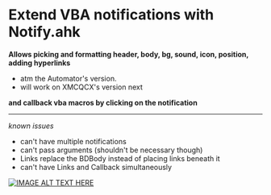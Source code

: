 # Extend VBA notifications with Notify.ahk  
   
**Allows picking and formatting header, body, bg, sound, icon, position, adding hyperlinks**

- atm the Automator's version.  
- will work on XMCQCX's version next

**and callback vba macros by clicking on the notification**

---

_known issues_ 
 
- can't have multiple notifications  
- can't pass arguments (shouldn't be necessary though)  
- Links replace the BDBody instead of placing links beneath it
- can't have Links and Callback simultaneously  

[![IMAGE ALT TEXT HERE](https://img.youtube.com/vi/DKC3Z1wkrfk/0.jpg)](https://www.youtube.com/watch?v=DKC3Z1wkrfk)
